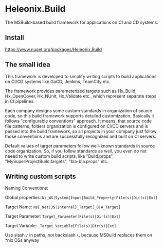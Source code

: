 # Heleonix.Build

The MSBuild-based build framework for applications on CI and CD systems.

## Install

https://www.nuget.org/packages/Heleonix.Build

## The small idea

This framework is developed to simplify writing scripts to build applications on CI/CD systems like GoCD, Jenkins, TeamCity etc.

The framework provides parameterized targets such as Hx_Build, Hx_OpenCover, Hx_NUnit, Hx_Validate etc., which represent separate steps in CI pipelines.

Each company designs some custom standards in organization of source code, so this build framework supports detailed customization.
Basically it follows "configurable conventions" approach.
It means, that source code file patterns, folders organization is configured on CI/CD servers and is passed into the build framework,
so all projects in your company just follow those conventions and are successfully recognized and built on CI servers.

Default values of target parameters follow well-known standards in source code organization.
So, if you follow standards as well, you even do not neeed to write custom build scripts, like "Build.props", "MySuperProjectBuild.targets", "bla-bla.props" etc.

## Writing custom scripts

Naming Conventions:

Global properties: `Ns_WS|System|Input|Build_Property[File(s)|Dir(s)|Ext]`

Target Name: `Ns[_Net|JS|Internal]_Target[_B|A_Target]`

Target Parameter: `Target_Parameter[File(s)|Dir(s)|Ext]`

Target Variable: `_Target_Variable[File(s)|Dir(s)|Ext]`

Use slash `/` in paths, not backslash `\`, because MSBuild replaces them on *nix OSs anyway